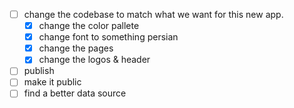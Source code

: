 - [ ] change the codebase to match what we want for this new app.
    - [x] change the color pallete 
    - [x] change font to something persian
    - [x] change the pages
    - [x] change the logos & header
- [ ] publish
- [ ] make it public
- [ ] find a better data source